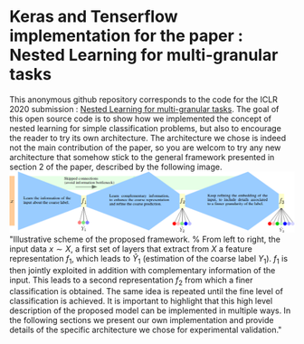 # Keras and Tenserflow implementation for the paper : Nested Learning for multi-granular tasks
This anonymous github repository corresponds to the code for the ICLR 2020 submission : [Nested Learning for multi-granular tasks]((https://openreview.net/pdf?id=Byxl-04KvH)). The goal of this open source code is to show how we implemented the concept
of nested learning for simple classification problems, but also to encourage the reader to try its own architecture.
The architecture we chose is indeed not the main contribution of the paper, so you are welcom to try any new architecture that somehow stick
to the general framework presented in section 2 of the paper, described by the following image.
![Architecture](https://github.com/nestedlearning2019/code_iclr/blob/master/framework.png) "Illustrative scheme of the proposed framework.
%
From left to right, the input data $x\sim X$, a first set of layers that extract from $X$ a feature representation $f_1$, which leads to $\hat{Y}_1$ (estimation of the coarse label $Y_1$).
$f_1$ is then jointly exploited in addition with complementary information of the input.
This leads to a second representation $f_2$ from which a finer classification is obtained.
The same idea is repeated until the fine level of classification is achieved.
It is important to highlight that this high level description of the proposed model can be implemented in multiple ways.
In the following sections we present our own implementation and provide details of the specific architecture we chose for experimental validation."
